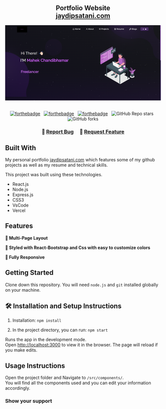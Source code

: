 <h2 align="center">
  Portfolio Website <br/>
  <a href="https://mahekchandibhamar.com/" target="_blank">jaydipsatani.com</a>
</h2>
<div align="center">
  <img alt="Demo" src="Images/readme-img.png" />
  
</div>

<br/>

<center>

[![forthebadge](https://forthebadge.com/images/badges/built-with-love.svg)](https://forthebadge.com) &nbsp;
[![forthebadge](https://forthebadge.com/images/badges/made-with-javascript.svg)](https://forthebadge.com) &nbsp;
[![forthebadge](https://forthebadge.com/images/badges/open-source.svg)](https://forthebadge.com) &nbsp;
![GitHub Repo stars](https://img.shields.io/github/stars/Jaydip4419/Portfolio?color=red&logo=github&style=for-the-badge) &nbsp;
![GitHub forks](https://img.shields.io/github/forks/Jaydip4419/Portfolio?color=red&logo=github&style=for-the-badge)

</center>

<h3 align="center">
    🔹
    <a href="https://github.com/chandibhamarmahek/portfolio/issues">Report Bug</a> &nbsp; &nbsp;
    🔹
    <a href="https://github.com/chandibhamarmahek/portfolio/issues">Request Feature</a>
</h3>

## Built With

My personal portfolio <a href="https://mahekchandibhamar.com/" target="_blank">jaydipsatani.com</a> which features some of my github projects as well as my resume and technical skills.<br/>

This project was built using these technologies.

- React.js
- Node.js
- Express.js
- CSS3
- VsCode
- Vercel

## Features

**📖 Multi-Page Layout**

**🎨 Styled with React-Bootstrap and Css with easy to customize colors**

**📱 Fully Responsive**

## Getting Started

Clone down this repository. You will need `node.js` and `git` installed globally on your machine.

## 🛠 Installation and Setup Instructions

1. Installation: `npm install`

2. In the project directory, you can run: `npm start`

Runs the app in the development mode.\
Open [http://localhost:3000](http://localhost:3000) to view it in the browser.
The page will reload if you make edits.

## Usage Instructions

Open the project folder and Navigate to `/src/components/`. <br/>
You will find all the components used and you can edit your information accordingly.

### Show your support

